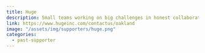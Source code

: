 ```yaml
---
title: Huge
description: Small teams working on big challenges in honest collaboration with our clients
link: https://www.hugeinc.com/contactus/oakland
image: "/assets/img/supporters/huge.png"
categories:
  - past-supporter
---
```


<!-- TODO: Add related event/sponsorship details -->

